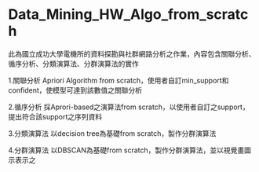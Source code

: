 # Data_Mining_HW_Algo_from_scratch
此為國立成功大學電機所的資料探勘與社群網路分析之作業，內容包含關聯分析、循序分析、分類演算法、分群演算法的實作

1.關聯分析
  Apriori Algorithm from scratch，使用者自訂min_support和confident，使模型可達到該數值之關聯分析
  
2.循序分析
  採Aprori-based之演算法from scratch，以使用者自訂之support，提出符合該support之序列資料
  
3.分類演算法
  以decision tree為基礎from scratch，製作分群演算法
  
4.分群演算法
  以DBSCAN為基礎from scratch，製作分群演算法，並以視覺畫圖示表示之
